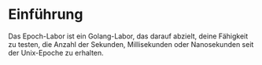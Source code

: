 # Einführung

Das Epoch-Labor ist ein Golang-Labor, das darauf abzielt, deine Fähigkeit zu testen, die Anzahl der Sekunden, Millisekunden oder Nanosekunden seit der Unix-Epoche zu erhalten.

